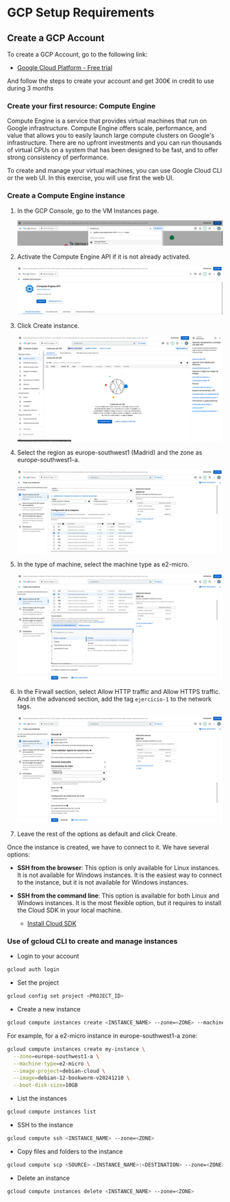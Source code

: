 # GCP Setup Requirements

## Create a GCP Account
To create a GCP Account, go to the following link:
- [Google Cloud Platform - Free trial](https://console.cloud.google.com/freetrial)

And follow the steps to create your account and get 300€ in credit to use during 3 months


### Create your first resource: Compute Engine

Compute Engine is a service that provides virtual machines that run on Google infrastructure. Compute Engine offers scale, performance, and value that allows you to easily launch large compute clusters on Google's infrastructure. There are no upfront investments and you can run thousands of virtual CPUs on a system that has been designed to be fast, and to offer strong consistency of performance.

To create and manage your virtual machines, you can use Google Cloud CLI or the web UI. In this exercise, you will use first the web UI.

### Create a Compute Engine instance

1. In the GCP Console, go to the VM Instances page.
   
   <img src=".images/vm_intro_1.png">

2. Activate the Compute Engine API if it is not already activated.
   
   <img src=".images/vm_intro_2.png">

3. Click Create instance.
   
    <img src=".images/vm_intro_3.png">

4. Select the region as europe-southwest1 (Madrid) and the zone as europe-southwest1-a.
   
    <img src=".images/vm_intro_4.png">

5. In the type of machine, select the machine type as e2-micro.
   
    <img src=".images/vm_intro_5.png">

5. In the Firwall section, select Allow HTTP traffic and Allow HTTPS traffic. And in the advanced section, add the tag `ejercicio-1` to the network tags.
   
    <img src=".images/vm_intro_6.png">


6. Leave the rest of the options as default and click Create.


Once the instance is created, we have to connect to it. We have several options:

- **SSH from the browser**: This option is only available for Linux instances. It is not available for Windows instances. It is the easiest way to connect to the instance, but it is not available for Windows instances.

- **SSH from the command line**: This option is available for both Linux and Windows instances. It is the most flexible option, but it requires to install the Cloud SDK in your local machine.

  - [Install Cloud SDK](https://cloud.google.com/sdk/docs/install)


### Use of gcloud CLI to create and manage instances

- Login to your account
```bash
gcloud auth login
```

- Set the project
```bash
gcloud config set project <PROJECT_ID>
```

- Create a new instance
```bash
gcloud compute instances create <INSTANCE_NAME> --zone=<ZONE> --machine-type=<TYPE> --image=<IMAGE>
```

For example, for a e2-micro instance in europe-southwest1-a zone:
```bash
gcloud compute instances create my-instance \
  --zone=europe-southwest1-a \
  --machine-type=e2-micro \
  --image-project=debian-cloud \
  --image=debian-12-bookworm-v20241210 \
  --boot-disk-size=10GB
```

- List the instances
```bash
gcloud compute instances list
```


- SSH to the instance
```bash
gcloud compute ssh <INSTANCE_NAME> --zone=<ZONE>
```

- Copy files and folders to the instance
```bash
gcloud compute scp <SOURCE> <INSTANCE_NAME>:<DESTINATION> --zone=<ZONE>
```

- Delete an instance
```bash
gcloud compute instances delete <INSTANCE_NAME> --zone=<ZONE>
```



